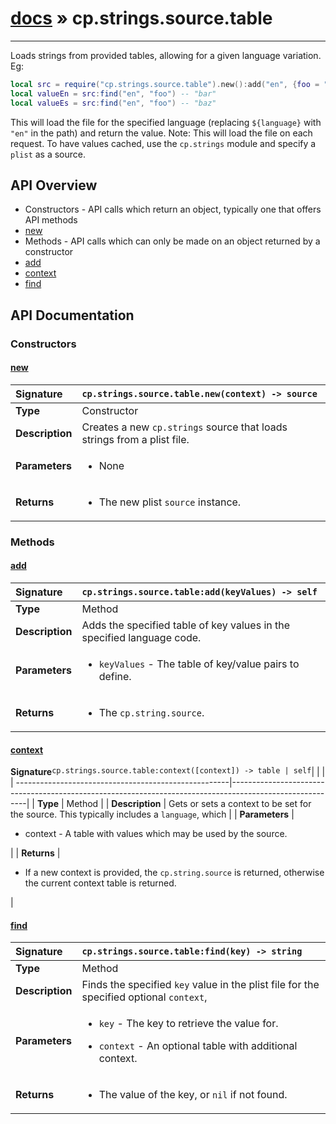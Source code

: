 # [docs](index.md) » cp.strings.source.table
---

Loads strings from provided tables, allowing for a given language variation. Eg:

```lua
local src = require("cp.strings.source.table").new():add("en", {foo = "bar"}):add("en", {foo = "baz"})
local valueEn = src:find("en", "foo") -- "bar"
local valueEs = src:find("en", "foo") -- "baz"
```

This will load the file for the specified language (replacing `${language}` with `"en"` in the path) and return the value.
Note: This will load the file on each request. To have values cached, use the `cp.strings` module and specify a `plist` as a source.

## API Overview
* Constructors - API calls which return an object, typically one that offers API methods
 * [new](#new)
* Methods - API calls which can only be made on an object returned by a constructor
 * [add](#add)
 * [context](#context)
 * [find](#find)

## API Documentation

### Constructors

#### [new](#new)
| <span style="float: left;">**Signature**</span> | <span style="float: left;">`cp.strings.source.table.new(context) -> source` </span>                                                          |
| -----------------------------------------------------|---------------------------------------------------------------------------------------------------------|
| **Type**                                             | Constructor                                                                                         |
| **Description**                                      | Creates a new `cp.strings` source that loads strings from a plist file.                                                                                         |
| **Parameters**                                       | <ul><li>None</li></ul>   |
| **Returns**                                          | <ul><li>The new plist <code>source</code> instance.</li></ul>            |

### Methods

#### [add](#add)
| <span style="float: left;">**Signature**</span> | <span style="float: left;">`cp.strings.source.table:add(keyValues) -> self` </span>                                                          |
| -----------------------------------------------------|---------------------------------------------------------------------------------------------------------|
| **Type**                                             | Method                                                                                         |
| **Description**                                      | Adds the specified table of key values in the specified language code.                                                                                         |
| **Parameters**                                       | <ul><li><code>keyValues</code>  - The table of key/value pairs to define.</li></ul>   |
| **Returns**                                          | <ul><li>The <code>cp.string.source</code>.</li></ul>            |

#### [context](#context)
| <span style="float: left;">**Signature**</span> | <span style="float: left;">`cp.strings.source.table:context([context]) -> table | self` </span>                                                          |
| -----------------------------------------------------|---------------------------------------------------------------------------------------------------------|
| **Type**                                             | Method                                                                                         |
| **Description**                                      | Gets or sets a context to be set for the source. This typically includes a `language`, which                                                                                         |
| **Parameters**                                       | <ul><li>context   - A table with values which may be used by the source.</li></ul>   |
| **Returns**                                          | <ul><li>If a new context is provided, the <code>cp.string.source</code> is returned, otherwise the current context table is returned.</li></ul>            |

#### [find](#find)
| <span style="float: left;">**Signature**</span> | <span style="float: left;">`cp.strings.source.table:find(key) -> string` </span>                                                          |
| -----------------------------------------------------|---------------------------------------------------------------------------------------------------------|
| **Type**                                             | Method                                                                                         |
| **Description**                                      | Finds the specified `key` value in the plist file for the specified optional `context`,                                                                                         |
| **Parameters**                                       | <ul><li><code>key</code>        - The key to retrieve the value for.</li></ul><ul><li><code>context</code>    - An optional table with additional context.</li></ul>   |
| **Returns**                                          | <ul><li>The value of the key, or <code>nil</code> if not found.</li></ul>            |

